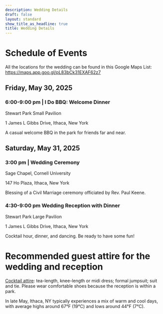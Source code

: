 ```yaml
---
description: Wedding Details
draft: false
layout: standard
show_title_as_headline: true
title: Wedding Details
---
```


# Schedule of Events

All the locations for the wedding can be found in this Google Maps List: https://maps.app.goo.gl/pL83bCk31EXAF62z7

## Friday, May 30, 2025

### 6:00-9:00 pm | I Do BBQ: Welcome Dinner

Stewart Park Small Pavilion

1 James L Gibbs Drive, Ithaca, New York

A casual welcome BBQ in the park for friends far and near.

## Saturday, May 31, 2025

### 3:00 pm | Wedding Ceremony

Sage Chapel, Cornell University

147 Ho Plaza, Ithaca, New York

Blessing of a Civil Marriage ceremony officiated by Rev. Paul Keene. 

### 4:30-9:00 pm Wedding Reception with Dinner

Stewart Park Large Pavilion

1 James L Gibbs Drive, Ithaca, New York

Cocktail hour, dinner, and dancing. Be ready to have some fun!

# Recommended guest attire for the wedding and reception

[Cocktail attire](https://www.theknot.com/content/cocktail-wedding-attire): tea-length, knee-length or midi dress; formal jumpsuit; suit and tie. Please wear comfortable shoes because the reception is within a park.

In late May, Ithaca, NY typically experiences a mix of warm and cool days, with average highs around 67°F (19°C) and lows around 44°F (7°C). 



